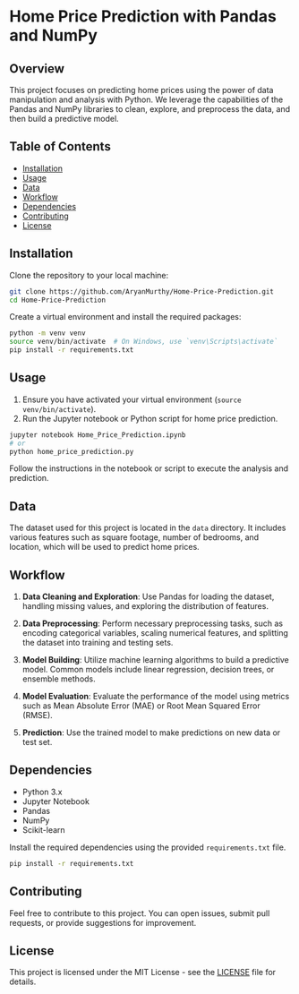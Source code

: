 # Home Price Prediction with Pandas and NumPy

## Overview

This project focuses on predicting home prices using the power of data manipulation and analysis with Python. We leverage the capabilities of the Pandas and NumPy libraries to clean, explore, and preprocess the data, and then build a predictive model.

## Table of Contents

- [Installation](#installation)
- [Usage](#usage)
- [Data](#data)
- [Workflow](#workflow)
- [Dependencies](#dependencies)
- [Contributing](#contributing)
- [License](#license)

## Installation

Clone the repository to your local machine:

```bash
git clone https://github.com/AryanMurthy/Home-Price-Prediction.git
cd Home-Price-Prediction
```

Create a virtual environment and install the required packages:

```bash
python -m venv venv
source venv/bin/activate  # On Windows, use `venv\Scripts\activate`
pip install -r requirements.txt
```

## Usage

1. Ensure you have activated your virtual environment (`source venv/bin/activate`).
2. Run the Jupyter notebook or Python script for home price prediction.

```bash
jupyter notebook Home_Price_Prediction.ipynb
# or
python home_price_prediction.py
```

Follow the instructions in the notebook or script to execute the analysis and prediction.

## Data

The dataset used for this project is located in the `data` directory. It includes various features such as square footage, number of bedrooms, and location, which will be used to predict home prices.

## Workflow

1. **Data Cleaning and Exploration**: Use Pandas for loading the dataset, handling missing values, and exploring the distribution of features.

2. **Data Preprocessing**: Perform necessary preprocessing tasks, such as encoding categorical variables, scaling numerical features, and splitting the dataset into training and testing sets.

3. **Model Building**: Utilize machine learning algorithms to build a predictive model. Common models include linear regression, decision trees, or ensemble methods.

4. **Model Evaluation**: Evaluate the performance of the model using metrics such as Mean Absolute Error (MAE) or Root Mean Squared Error (RMSE).

5. **Prediction**: Use the trained model to make predictions on new data or test set.

## Dependencies

- Python 3.x
- Jupyter Notebook
- Pandas
- NumPy
- Scikit-learn

Install the required dependencies using the provided `requirements.txt` file.

```bash
pip install -r requirements.txt
```

## Contributing

Feel free to contribute to this project. You can open issues, submit pull requests, or provide suggestions for improvement.

## License

This project is licensed under the MIT License - see the [LICENSE](LICENSE) file for details.
